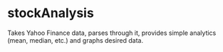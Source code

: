 # stockAnalysis
Takes Yahoo Finance data, parses through it, provides simple analytics (mean, median, etc.) and graphs desired data.
